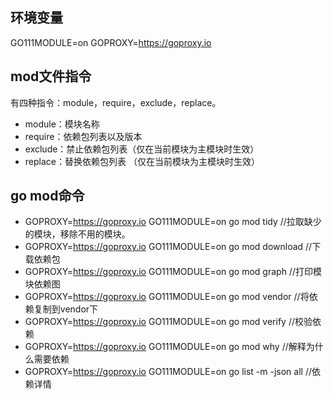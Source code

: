 ## 环境变量
GO111MODULE=on 
GOPROXY=https://goproxy.io 

## mod文件指令
有四种指令：module，require，exclude，replace。
* module：模块名称
* require：依赖包列表以及版本
* exclude：禁止依赖包列表（仅在当前模块为主模块时生效）
* replace：替换依赖包列表 （仅在当前模块为主模块时生效）

## go mod命令
* GOPROXY=https://goproxy.io GO111MODULE=on go mod tidy //拉取缺少的模块，移除不用的模块。
* GOPROXY=https://goproxy.io GO111MODULE=on go mod download //下载依赖包
* GOPROXY=https://goproxy.io GO111MODULE=on go mod graph //打印模块依赖图
* GOPROXY=https://goproxy.io GO111MODULE=on go mod vendor //将依赖复制到vendor下
* GOPROXY=https://goproxy.io GO111MODULE=on go mod verify //校验依赖
* GOPROXY=https://goproxy.io GO111MODULE=on go mod why //解释为什么需要依赖
* GOPROXY=https://goproxy.io GO111MODULE=on go list -m -json all //依赖详情
